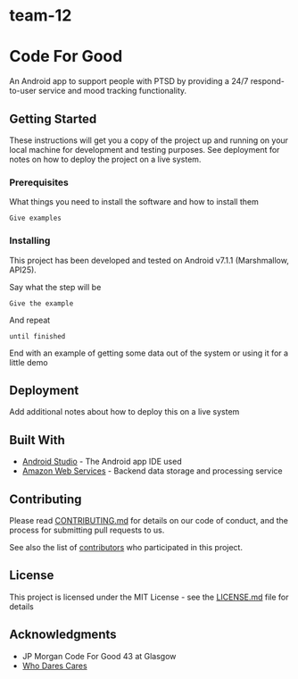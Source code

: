 # team-12
# Code For Good

An Android app to support people with PTSD by providing a 24/7 respond-to-user service and mood tracking functionality.

## Getting Started

These instructions will get you a copy of the project up and running on your local machine for development and testing purposes. See deployment for notes on how to deploy the project on a live system.

### Prerequisites

What things you need to install the software and how to install them

```
Give examples
```

### Installing

This project has been developed and tested on Android v7.1.1 (Marshmallow, API25).

Say what the step will be

```
Give the example
```

And repeat

```
until finished
```

End with an example of getting some data out of the system or using it for a little demo


## Deployment

Add additional notes about how to deploy this on a live system

## Built With

* [Android Studio](http://www.dropwizard.io/1.0.2/docs/) - The Android app IDE used
* [Amazon Web Services](https://maven.apache.org/) - Backend data storage and processing service

## Contributing

Please read [CONTRIBUTING.md](CONTRIBUTING.md) for details on our code of conduct, and the process for submitting pull requests to us.

See also the list of [contributors](https://github.com/glasgow2017/team-12/contributors) who participated in this project.

## License

This project is licensed under the MIT License - see the [LICENSE.md](LICENSE.md) file for details

## Acknowledgments

* JP Morgan Code For Good 43 at Glasgow
* [Who Dares Cares](https://www.facebook.com/wdw22/)

